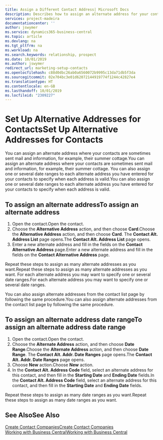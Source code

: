 ```yaml
---
title: Assign a Different Contact Address| Microsoft Docs
description: Describes how to assign an alternate address for your contacts or prospects, where they are sometimes sent information.
services: project-madeira
documentationcenter: ''
author: jswymer
ms.service: dynamics365-business-central
ms.topic: article
ms.devlang: na
ms.tgt_pltfrm: na
ms.workload: na
ms.search.keywords: relationship, prospect
ms.date: 10/01/2019
ms.author: jswymer
redirect_url: marketing-setup-contacts
ms.openlocfilehash: c88d0dbc26ab0a6560072b9995c13da71db5f3da
ms.sourcegitcommit: 02e704bc3e01d62072144919774f1244c42827e4
ms.translationtype: HT
ms.contentlocale: en-GB
ms.lasthandoff: 10/01/2019
ms.locfileid: "2309227"
---
```

# <a name="set-up-alternative-addresses-for-contacts"></a><span data-ttu-id="01168-103">Set Up Alternative Addresses for Contacts</span><span class="sxs-lookup"><span data-stu-id="01168-103">Set Up Alternative Addresses for Contacts</span></span>
<span data-ttu-id="01168-104">You can assign an alternate address where your contacts are sometimes sent mail and information, for example, their summer cottage.</span><span class="sxs-lookup"><span data-stu-id="01168-104">You can assign an alternate address where your contacts are sometimes sent mail and information, for example, their summer cottage.</span></span> <span data-ttu-id="01168-105">You can also assign one or several date ranges to each alternate address you have entered for your contacts to specify when each address is valid.</span><span class="sxs-lookup"><span data-stu-id="01168-105">You can also assign one or several date ranges to each alternate address you have entered for your contacts to specify when each address is valid.</span></span>

## <a name="to-assign-an-alternate-address"></a><span data-ttu-id="01168-106">To assign an alternate address</span><span class="sxs-lookup"><span data-stu-id="01168-106">To assign an alternate address</span></span>
1. <span data-ttu-id="01168-107">Open the contact.</span><span class="sxs-lookup"><span data-stu-id="01168-107">Open the contact.</span></span>
2. <span data-ttu-id="01168-108">Choose the **Alternative Address** action, and then choose **Card**.</span><span class="sxs-lookup"><span data-stu-id="01168-108">Choose the **Alternative Address** action, and then choose **Card**.</span></span> <span data-ttu-id="01168-109">The **Contact Alt. Address List** page opens.</span><span class="sxs-lookup"><span data-stu-id="01168-109">The **Contact Alt. Address List** page opens.</span></span>
3. <span data-ttu-id="01168-110">Enter a new alternate address and fill in the fields on the **Contact Alternative Address** page.</span><span class="sxs-lookup"><span data-stu-id="01168-110">Enter a new alternate address and fill in the fields on the **Contact Alternative Address** page.</span></span>

<span data-ttu-id="01168-111">Repeat these steps to assign as many alternate addresses as you want.</span><span class="sxs-lookup"><span data-stu-id="01168-111">Repeat these steps to assign as many alternate addresses as you want.</span></span> <span data-ttu-id="01168-112">For each alternate address you may want to specify one or several date ranges.</span><span class="sxs-lookup"><span data-stu-id="01168-112">For each alternate address you may want to specify one or several date ranges.</span></span>

<span data-ttu-id="01168-113">You can also assign alternate addresses from the contact list page by following the same procedure.</span><span class="sxs-lookup"><span data-stu-id="01168-113">You can also assign alternate addresses from the contact list page by following the same procedure.</span></span>

## <a name="to-assign-an-alternate-address-date-range"></a><span data-ttu-id="01168-114">To assign an alternate address date range</span><span class="sxs-lookup"><span data-stu-id="01168-114">To assign an alternate address date range</span></span>
1. <span data-ttu-id="01168-115">Open the contact.</span><span class="sxs-lookup"><span data-stu-id="01168-115">Open the contact.</span></span>
2. <span data-ttu-id="01168-116">Choose the **Alternate Address** action, and then choose **Date Range**.</span><span class="sxs-lookup"><span data-stu-id="01168-116">Choose the **Alternate Address** action, and then choose **Date Range**.</span></span> <span data-ttu-id="01168-117">The **Contact Alt. Addr. Date Ranges** page opens.</span><span class="sxs-lookup"><span data-stu-id="01168-117">The **Contact Alt. Addr. Date Ranges** page opens.</span></span>
3. <span data-ttu-id="01168-118">Choose **New** action.</span><span class="sxs-lookup"><span data-stu-id="01168-118">Choose **New** action.</span></span>
4. <span data-ttu-id="01168-119">In the **Contact Alt. Address Code** field, select an alternate address for this contact, and then fill in the **Starting Date** and **Ending Date** fields.</span><span class="sxs-lookup"><span data-stu-id="01168-119">In the **Contact Alt. Address Code** field, select an alternate address for this contact, and then fill in the **Starting Date** and **Ending Date** fields.</span></span>

<span data-ttu-id="01168-120">Repeat these steps to assign as many date ranges as you want.</span><span class="sxs-lookup"><span data-stu-id="01168-120">Repeat these steps to assign as many date ranges as you want.</span></span>

## <a name="see-also"></a><span data-ttu-id="01168-121">See Also</span><span class="sxs-lookup"><span data-stu-id="01168-121">See Also</span></span>
[<span data-ttu-id="01168-122">Create Contact Companies</span><span class="sxs-lookup"><span data-stu-id="01168-122">Create Contact Companies</span></span>](marketing-create-contact-companies.md)  
[<span data-ttu-id="01168-123">Working with Business Central</span><span class="sxs-lookup"><span data-stu-id="01168-123">Working with Business Central</span></span>](ui-work-product.md)

